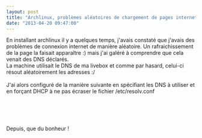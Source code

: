 ```yaml
---
layout: post
title: "Archlinux, problèmes aléatoires de chargement de pages internet"
date: "2013-04-20 09:47:00"
---
```

En installant archlinux il y a quelques temps, j'avais constaté que j'avais des problèmes de connexion internet de manière aléatoire. Un rafraichissement de la page la faisait apparaître :) mais j'ai galéré à comprendre que cela venait des DNS déclarés.<br />La machine utilisait le DNS de ma livebox et comme par hasard, celui-ci résout aléatoirement les adresses :/<br /><br />J'ai alors configuré de la manière suivante en spécifiant les DNS à utiliser et en forçant DHCP à ne pas écraser le fichier /etc/resolv.conf<br /><br /><script src="http://pastebin.com/embed_js.php?i=PV1FECQw"></script><br /><br /><div style="height: 0; overflow: hidden;">nameserver etc resolv.conf<br /></div><br />Depuis, que du bonheur !<br />
